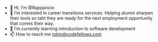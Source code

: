 - 👋 Hi, I’m @Rapparicio
- 👀 I’m interested in career transitions services. Helping alumni sharpen their tools so taht they are ready for the next employment opportunity that comes their way.
- 🌱 I’m currently learning introduction to software development
- 📫 How to reach me robin@codefellows.com

<!---
Rapparicio/Rapparicio is a ✨ special ✨ repository because its `README.md` (this file) appears on your GitHub profile.
You can click the Preview link to take a look at your changes.
--->

